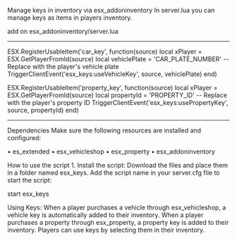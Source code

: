 Manage keys in inventory via esx_addoninventory In server.lua you can manage keys as items in players inventory.

add on esx_addoninventory/server.lua
________________________________________________________________

ESX.RegisterUsableItem('car_key', function(source)
    local xPlayer = ESX.GetPlayerFromId(source)
    local vehiclePlate = 'CAR_PLATE_NUMBER'  -- Replace with the player's vehicle plate
    TriggerClientEvent('esx_keys:useVehicleKey', source, vehiclePlate)
end)

ESX.RegisterUsableItem('property_key', function(source)
    local xPlayer = ESX.GetPlayerFromId(source)
    local propertyId = 'PROPERTY_ID'  -- Replace with the player's property ID
    TriggerClientEvent('esx_keys:usePropertyKey', source, propertyId)
end)


__________________________________________________________________

Dependencies Make sure the following resources are installed and configured: 

• es_extended 
• esx_vehicleshop 
• esx_property 
• esx_addoninventory

How to use the script 1. Install the script: Download the files and place them in a folder named esx_keys. Add the script name in your server.cfg file to start the script:

start esx_keys

Using Keys: When a player purchases a vehicle through esx_vehicleshop, a vehicle key is automatically added to their inventory. When a player purchases a property through esx_property, a property key is added to their inventory. Players can use keys by selecting them in their inventory.



